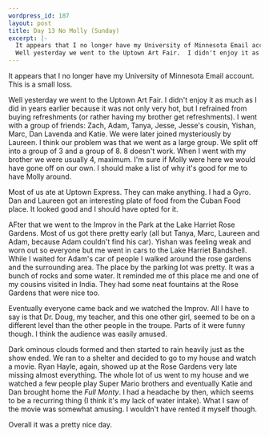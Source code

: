 ```yaml
--- 
wordpress_id: 187
layout: post
title: Day 13 No Molly (Sunday)
excerpt: |-
  It appears that I no longer have my University of Minnesota Email account.  This is a small loss.<p>
  Well yesterday we went to the Uptown Art Fair.  I didn't enjoy it as much as I did in years earlier because it was not only very hot, but I refrained from buying refreshments (or rather having my brother get refreshments).  I went with a group of friends: Zach, Adam, Tanya, Jesse, Jesse's cousin, Yishan, Marc, Dan Lavenda and Katie.  We were later joined mysteriously by Laureen.  I think our problem was that we went as a large group.  We split off into a group of 3 and a group of 8.  8 doesn't work.  When I went with my brother we were usually 4, maximum.  I'm sure if Molly were here we would have gone off on our own.  I should make a list of why it's good for me to have Molly around.<p>Most of us ate at Uptown Express.  They can make anything.  I had a Gyro.  Dan and Laureen got an interesting plate of food from the Cuban Food place.  It looked good and I should have opted for it.<p>AFter that we went to the Improv in the Park at the Lake Harriet Rose Gardens.  Most of us got there pretty early (all but Tanya, Marc, Laureen and Adam, because Adam couldn't find his car).  Yishan was feeling weak and worn out so everyone but me went in cars to the Lake Harriet Bandshell.  While I waited for Adam's car of people I walked around the rose gardens and the surrounding area.  The place by the parking lot was pretty.  It was a bunch of rocks and some water.  It reminded me of this place me and one of my cousins visited in India.  They had some neat fountains at the Rose Gardens that were nice too.<p>Eventually everyone came back and we watched the Improv.  All I have to say is that Dr. Doug, my teacher, and this one other girl, seemed to be on a different level than the other people in the troupe.  Parts of it were funny though.  I think the audience was easily amused.<p>Dark ominous clouds formed and then started to rain heavily just as the show ended.  We ran to a shelter and decided to go to my house and watch a movie.  Ryan Hayle, again, showed up at the Rose Gardens very late missing almost everything.  The whole lot of us went to my house and we watched a few people play Super Mario brothers and eventually Katie and Dan brought home the <i>Full Monty</i>.  I had a headache by then, which seems to be a recurring thing (I think it's my lack of water intake).  What I saw of the movie was somewhat amusing.  I wouldn't have rented it myself though.<p>Overall it was a pretty nice day.
---
```

It appears that I no longer have my University of Minnesota Email account.  This is a small loss.<p>
Well yesterday we went to the Uptown Art Fair.  I didn't enjoy it as much as I did in years earlier because it was not only very hot, but I refrained from buying refreshments (or rather having my brother get refreshments).  I went with a group of friends: Zach, Adam, Tanya, Jesse, Jesse's cousin, Yishan, Marc, Dan Lavenda and Katie.  We were later joined mysteriously by Laureen.  I think our problem was that we went as a large group.  We split off into a group of 3 and a group of 8.  8 doesn't work.  When I went with my brother we were usually 4, maximum.  I'm sure if Molly were here we would have gone off on our own.  I should make a list of why it's good for me to have Molly around.<p>Most of us ate at Uptown Express.  They can make anything.  I had a Gyro.  Dan and Laureen got an interesting plate of food from the Cuban Food place.  It looked good and I should have opted for it.<p>AFter that we went to the Improv in the Park at the Lake Harriet Rose Gardens.  Most of us got there pretty early (all but Tanya, Marc, Laureen and Adam, because Adam couldn't find his car).  Yishan was feeling weak and worn out so everyone but me went in cars to the Lake Harriet Bandshell.  While I waited for Adam's car of people I walked around the rose gardens and the surrounding area.  The place by the parking lot was pretty.  It was a bunch of rocks and some water.  It reminded me of this place me and one of my cousins visited in India.  They had some neat fountains at the Rose Gardens that were nice too.<p>Eventually everyone came back and we watched the Improv.  All I have to say is that Dr. Doug, my teacher, and this one other girl, seemed to be on a different level than the other people in the troupe.  Parts of it were funny though.  I think the audience was easily amused.<p>Dark ominous clouds formed and then started to rain heavily just as the show ended.  We ran to a shelter and decided to go to my house and watch a movie.  Ryan Hayle, again, showed up at the Rose Gardens very late missing almost everything.  The whole lot of us went to my house and we watched a few people play Super Mario brothers and eventually Katie and Dan brought home the <i>Full Monty</i>.  I had a headache by then, which seems to be a recurring thing (I think it's my lack of water intake).  What I saw of the movie was somewhat amusing.  I wouldn't have rented it myself though.<p>Overall it was a pretty nice day.
